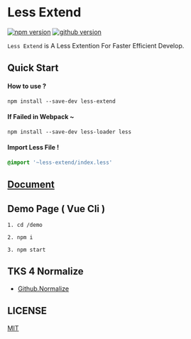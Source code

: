# Less Extend
[![npm version](https://img.shields.io/badge/npm-3.0.19-red.svg)](https://img.shields.io/badge/npm-3.0.19-red.svg)
[![github version](https://img.shields.io/badge/github-3.0.19-blue.svg)](https://img.shields.io/badge/github-3.0.19-blue.svg)

` Less Extend ` is A Less Extention For Faster Efficient Develop.




## Quick Start


#### How to use ?


```console
npm install --save-dev less-extend
```


#### If Failed in Webpack ~

```console
npm install --save-dev less-loader less
```


#### Import Less File !

```css
@import '~less-extend/index.less'
```



## [Document](http://less-extend.joenix.com/)



## Demo Page ( Vue Cli )
```console
1. cd /demo

2. npm i

3. npm start

```


## TKS 4 Normalize
- [Github.Normalize](https://github.com/necolas/normalize.css)


## LICENSE
[MIT](LICENSE)
